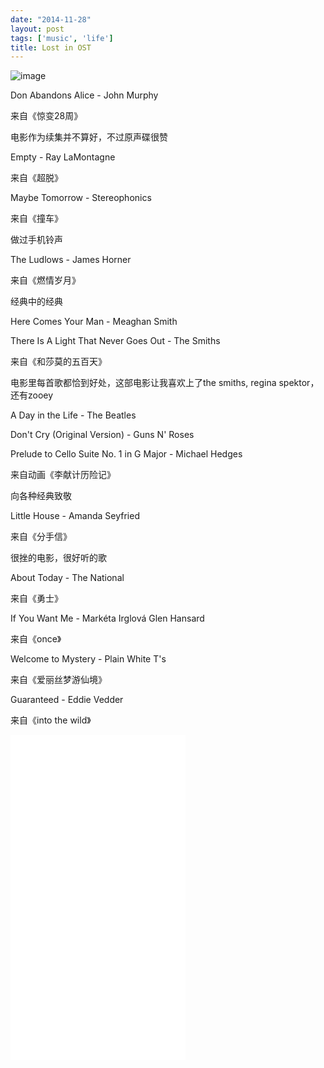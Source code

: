 ```yaml
---
date: "2014-11-28"
layout: post
tags: ['music', 'life']
title: Lost in OST
---
```


![image](/images/posts/wild.jpg)

<!--more-->

Don Abandons Alice - John Murphy

来自《惊变28周》

电影作为续集并不算好，不过原声碟很赞


Empty - Ray LaMontagne

来自《超脱》


Maybe Tomorrow - Stereophonics

来自《撞车》

做过手机铃声


The Ludlows - James Horner

来自《燃情岁月》

经典中的经典


Here Comes Your Man - Meaghan Smith

There Is A Light That Never Goes Out - The Smiths

来自《和莎莫的五百天》

电影里每首歌都恰到好处，这部电影让我喜欢上了the smiths, regina spektor，还有zooey


A Day in the Life - The Beatles

Don't Cry (Original Version) - Guns N' Roses

Prelude to Cello Suite No. 1 in G Major - Michael Hedges

来自动画《李献计历险记》

向各种经典致敬


Little House - Amanda Seyfried

来自《分手信》

很挫的电影，很好听的歌


About Today - The National

来自《勇士》


If You Want Me - Markéta Irglová Glen Hansard

来自《once》

Welcome to Mystery - Plain White T's

来自《爱丽丝梦游仙境》

Guaranteed - Eddie Vedder

来自《into the wild》

<iframe frameborder="no" border="0" marginwidth="0" marginheight="0" width="280" height="520" src="//music.163.com/outchain/player?type=0&id=91958056&auto=0&height=430"> </iframe>

